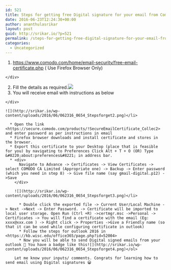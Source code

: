 ```yaml
---
id: 521
title: Steps for getting free Digital signature for your email from Comodo !
date: 2016-06-23T12:24:30+00:00
author: ananthulasrikar
layout: post
guid: http://srikar.io/?p=521
permalink: /steps-for-getting-free-digital-signature-for-your-email-from-comodo/
categories:
  - Uncategorized
---
```

  1. <div>
      <a href="https://www.comodo.com/home/email-security/free-email-certificate.php">https://www.comodo.com/home/email-security/free-email-certificate.php</a> ( Use Firefox Browser Only)
    </div>

  2. Fill the details as required.![](http://srikar.io/wp-content/uploads/2016/06/062316_0654_Stepsforget1.png)
  3. <div>
      You will receive email with instructions as below
    </div>
    
    ![](http://srikar.io/wp-content/uploads/2016/06/062316_0654_Stepsforget2.png)</li> 
    
      * Open the link <https://secure.comodo.com/products/!SecureEmailCertificate_Collec2> and enter password as per instructions in email
      * Firefox browser downloads and install certificate and stores in the browser.
      * Export this certificate to your Desktop (place that is feasible for you) by navigating to Preferences Click Alt + T + O (OR) Type &#8220;about:preferences&#8221; in address bar.
      * <div>
          Navigate to Advance -> Certificates -> View Certificates -> select COMODO CA Limited (Appropriate one) -> Backup -> Enter password (which you need in step 8) -> Give file name (say gmail-digital.p12) ->Save
        </div>
        
        ![](http://srikar.io/wp-content/uploads/2016/06/062316_0654_Stepsforget3.png)</li> 
        
          * Double click the exported file -> Current User/Local Machine -> Next ->Next -> Enter Password. -> Certificate will be imported to local user storage. Open Run (Ctrl +R) ->certmgr.msc ->Personal -> Certificates -> You will find a certificate with the email (Eg: xxxx@xxx.com ) -> Right click -> Properties ->Give a Friendly name (so that it can be used while configuring certificate in outlook)
          * Follow the steps for outlook 2016 in <https://kb.wisc.edu/office365/page.php?id=52004>
          * Now you will be able to send Digital signed emails from your outlook 🙂 You have a badge like this![](http://srikar.io/wp-content/uploads/2016/06/062316_0654_Stepsforget4.png)</ol> 
        
        Let me know your inputs/ comments. Congrats for learning how to send email using Digital signatures 😀